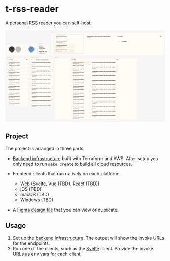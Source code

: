 # t-rss-reader

A personal [RSS](https://en.wikipedia.org/wiki/RSS) reader you can self-host.

![Screenshot of the t-rss-reader design file](./design/t-rss-reader-design.webp)

## Project

The project is arranged in three parts:

- [Backend infrastructure](./infra/README.md) built with Terraform and AWS. After setup you only need to run `make create` to build all cloud resources.
- Frontend clients that run natively on each platform:

  - Web ([Svelte](./web/svelte/README.md), Vue (TBD), React (TBD))
  - iOS (TBD)
  - macOS (TBD)
  - Windows (TBD)

- A [Figma design file](./design/README.md) that you can view or duplicate.

## Usage

1. Set up the [backend infrastructure](./infra/README.md). The output will show the invoke URLs for the endpoints.
2. Run one of the clients, such as the [Svelte](./web/svelte/README.md) client. Provide the invoke URLs as env vars for each client.
